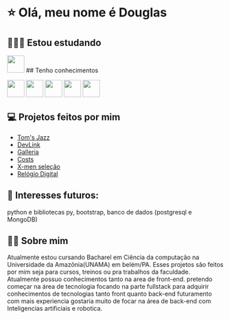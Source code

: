 # ⭐️ Olá, meu nome é Douglas

## 👨🏽‍💻 Estou estudando

<img src="https://cdn.jsdelivr.net/gh/devicons/devicon/icons/react/react-original.svg" width="40" height="40"/>
## Tenho conhecimentos

<img src="https://cdn.jsdelivr.net/gh/devicons/devicon/icons/html5/html5-original.svg" width="40" height="40" /> <img src="https://cdn.jsdelivr.net/gh/devicons/devicon/icons/javascript/javascript-original.svg" width="40" height="40"/>
<img src="https://cdn.jsdelivr.net/gh/devicons/devicon/icons/css3/css3-original.svg" width="40" height="40"/>
<img src="https://cdn.jsdelivr.net/gh/devicons/devicon/icons/mysql/mysql-original.svg" width="40" height="40"/>
<img src="https://cdn.jsdelivr.net/gh/devicons/devicon/icons/git/git-original.svg" width="40" height="40"/>

## 💻 Projetos feitos por mim

- [Tom's Jazz](https://github.com/Dougladmo/Tom-Jazz)
- [DevLink](https://github.com/Dougladmo/DevLink)
- [Galleria](https://github.com/Dougladmo/galleria)
- [Costs](https://github.com/Dougladmo/Costs)
- [X-men seleção](https://github.com/Dougladmo/X-men)
- [Relógio Digital](https://github.com/Dougladmo/digital-watch)

## 🚀 Interesses futuros: 
python e bibliotecas py,
bootstrap,
banco de dados (postgresql e MongoDB)

## 🙋‍♂️ Sobre mim
Atualmente estou cursando Bacharel em Ciência da computação na Universidade da Amazônia(UNAMA) em belém/PA.
Esses projetos são feitos por mim seja para cursos, treinos ou pra trabalhos da faculdade.
Atualmente possuo conhecimentos tanto na area de front-end.
pretendo começar na área de tecnologia focando na parte fullstack para adquirir conhecimentos de tecnologias tanto front quanto back-end
futuramento com mais experiencia gostaria muito de focar na área de back-end com Inteligencias artificiais e robotica.
